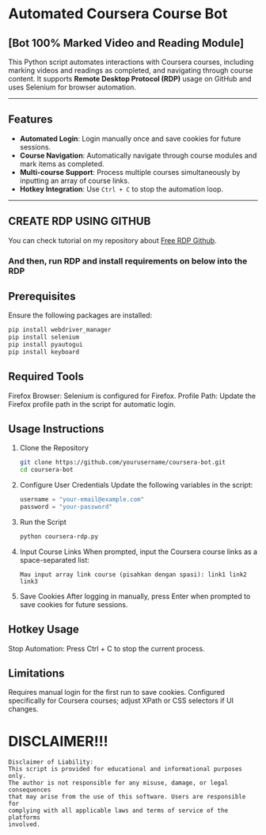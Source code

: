 # Automated Coursera Course Bot
## [Bot 100% Marked Video and Reading Module]

This Python script automates interactions with Coursera courses, including marking videos and readings as completed, and navigating through course content. It supports **Remote Desktop Protocol (RDP)** usage on GitHub and uses Selenium for browser automation.

---

## Features
- **Automated Login**: Login manually once and save cookies for future sessions.
- **Course Navigation**: Automatically navigate through course modules and mark items as completed.
- **Multi-course Support**: Process multiple courses simultaneously by inputting an array of course links.
- **Hotkey Integration**: Use `Ctrl + C` to stop the automation loop.

---

## CREATE RDP USING GITHUB
You can check tutorial on my repository about [Free RDP Github](https://github.com/fikriarmiafahmi/freeRDP).
### And then, run RDP and install requirements on below into the RDP

## Prerequisites
Ensure the following packages are installed:
```bash
pip install webdriver_manager
pip install selenium
pip install pyautogui
pip install keyboard
```

## Required Tools
Firefox Browser: Selenium is configured for Firefox.
Profile Path: Update the Firefox profile path in the script for automatic login.

## Usage Instructions
1. Clone the Repository
   ```bash
   git clone https://github.com/yourusername/coursera-bot.git
   cd coursera-bot
   ```
2. Configure User Credentials
   Update the following variables in the script:
   ```python
   username = "your-email@example.com"
   password = "your-password"
   ```
3. Run the Script
   ```bash
   python coursera-rdp.py
   ```

4. Input Course Links
   When prompted, input the Coursera course links as a space-separated list:
   ```text
   Mau input array link course (pisahkan dengan spasi): link1 link2 link3
   ```

5. Save Cookies
After logging in manually, press Enter when prompted to save cookies for future sessions.

## Hotkey Usage
Stop Automation: Press Ctrl + C to stop the current process.
## Limitations
Requires manual login for the first run to save cookies.
Configured specifically for Coursera courses; adjust XPath or CSS selectors if UI changes.

# DISCLAIMER!!!
```hash
Disclaimer of Liability:
This script is provided for educational and informational purposes only. 
The author is not responsible for any misuse, damage, or legal consequences 
that may arise from the use of this software. Users are responsible for 
complying with all applicable laws and terms of service of the platforms 
involved.
```
